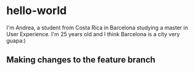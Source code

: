 # hello-world

I'm Andrea, a student from Costa Rica in Barcelona studying a master in User Experience. I'm 25 years old and I think Barcelona is a city very guapa:)

## Making changes to the feature branch
